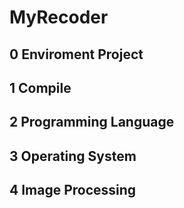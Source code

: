# MyRecoder

## 0 Enviroment Project

## 1 Compile

## 2 Programming Language

## 3 Operating System

## 4 Image Processing
